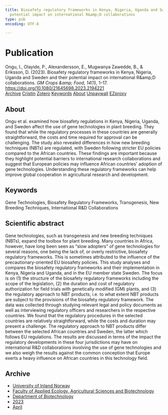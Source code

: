 ```yaml
---
title: Biosafety regulatory frameworks in Kenya, Nigeria, Uganda and Sweden and their
  potential impact on international R&amp;D collaborations
type: pub
encoding: UTF-8

---
```

<h1>Publication</h1>
<article id="csl-bib-container-D4SJQS2K" class="csl-bib-container">
  <div class="csl-bib-body"> <div class="csl-entry">Ongu, I., Olayide, P., Alexandersson, E., Mugwanya Zawedde, B., &#38; Eriksson, D. (2023). Biosafety regulatory frameworks in Kenya, Nigeria, Uganda and Sweden and their potential impact on international R&#38;amp;D collaborations. <i>GM Crops &#38;amp; Food</i>, <i>14</i>(1), 1–17. <a href="https://doi.org/10.1080/21645698.2023.2194221">https://doi.org/10.1080/21645698.2023.2194221</a></div> </div>
  <div class="csl-bib-buttons">
    <a href="#taxonomy-article-D4SJQS2K" alt="archive" class="csl-bib-button">Archive</a>
    <a href="https://app.cristin.no/results/show.jsf?id=2140521" alt="Cristin" class="csl-bib-button">Cristin</a>
    <a href="http://zotero.org/groups/5881554/items/D4SJQS2K" alt="Zotero" class="csl-bib-button">Zotero</a>
    <a href="#keywords-article-D4SJQS2K" alt="keywords" class="csl-bib-button">Keywords</a>
    <a href="#about-article-D4SJQS2K" alt="about_pub" class="csl-bib-button">About</a>
    <a href="https://doi.org/10.1080/21645698.2023.2194221" alt="Unpaywall" class="csl-bib-button">Unpaywall</a>
    <a href="https://doi.org/10.1080/21645698.2023.2194221" alt="EZproxy" class="csl-bib-button">EZproxy</a>
  </div>
  <div id="csl-bib-meta-container-D4SJQS2K"></div>
</article>
<div id="csl-bib-meta-D4SJQS2K" class="csl-bib-meta">
  <article id="about-article-D4SJQS2K" class="about_pub-article">
    <h1>About</h1>
    Ongu et al. examined how biosafety regulations in Kenya, Nigeria, Uganda, and Sweden affect the use of gene technologies in plant breeding. They found that while the regulatory processes in these countries are generally straightforward, the costs and time required for approval can be challenging. The study also revealed differences in how new breeding techniques (NBTs) are regulated, with Sweden following stricter EU policies compared to the African countries. These findings are important because they highlight potential barriers to international research collaborations and suggest that European policies may influence African countries' adoption of gene technologies. Understanding these regulatory frameworks can help improve global cooperation in agricultural research and development.
  </article>
  <article id="keywords-article-D4SJQS2K" class="keywords-article">
    <h1>Keywords</h1>
    Gene Technologies, Biosafety Regulatory Frameworks, Transgenesis, New Breeding Techniques, International R&D Collaborations
  </article>
  <article id="abstract-article-D4SJQS2K" class="abstract-article">
    <h1>Scientific abstract</h1>
    Gene technologies, such as transgenesis and new breeding techniques (NBTs), expand the toolbox for plant breeding. Many countries in Africa, however, have long been seen as “slow adopters” of gene technologies for several reasons, one being the lack of, or overly restrictive, biosafety regulatory frameworks. This is sometimes attributed to the influence of the precautionary-oriented EU biosafety policies. This study analyses and compares the biosafety regulatory frameworks and their implementation in Kenya, Nigeria and Uganda, and in the EU member state Sweden. The focus is on (1) the structure of the biosafety regulatory frameworks including the scope of the legislation, (2) the duration and cost of regulatory authorization for field trials with genetically modified (GM) plants, and (3) the regulatory approach to NBT products, i.e. to what extent NBT products are subject to the provisions of the biosafety regulatory framework. The data was collected through studying relevant legal and policy documents as well as interviewing regulatory officers and researchers in the respective countries. We found that the regulatory procedures in the selected countries are relatively straightforward, while the costs and duration may present a challenge. The regulatory approach to NBT products differ between the selected African countries and Sweden, the latter which follows EU regulations. The results are discussed in terms of the impact the regulatory developments in these four jurisdictions may have on international R&D collaborations involving the use of gene technologies and we also weigh the results against the common conception that Europe exerts a heavy influence on African countries in this technology field.
  </article>
  <article id="taxonomy-article-D4SJQS2K" class="taxonomy-article">
    <h1>Archive</h1>
    <ul>
      <li>
        <a href="/en/archive/?key=3DCRN523">University of Inland Norway</a>
      </li>
      <li>
        <a href="/en/archive/?key=T77LXH6D">Faculty of Applied Ecology, Agricultural Sciences and Biotechnology</a>
      </li>
      <li>
        <a href="/en/archive/?key=VL6KDQ85">Department of Biotechnology</a>
      </li>
      <li>
        <a href="/en/archive/?key=IK56H2PP">2023</a>
      </li>
      <li>
        <a href="/en/archive/?key=GVDSHFDV">April</a>
      </li>
    </ul>
  </article>
</div>

